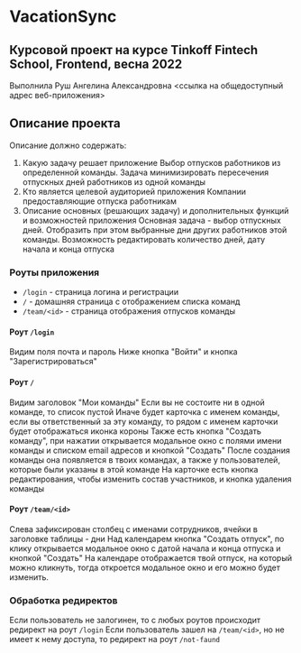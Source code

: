 # VacationSync

## Курсовой проект на курсе Tinkoff Fintech School, Frontend, весна 2022
Выполнила Руш Ангелина Александровна 
<ссылка на общедоступный адрес веб-приложения>

## Описание проекта
Описание должно содержать:
1. Какую задачу решает приложение
Выбор отпусков работников из определенной команды. Задача минимизировать пересечения отпускных дней работников из одной команды
2. Кто является целевой аудиторией приложения
Компании предоставляющие отпуска работникам
3. Описание основных (решающих задачу) и дополнительных функций и возможностей приложения
Основная задача - выбор отпускных дней. Отобразить при этом выбранные дни других работников этой команды. Возможность редактировать количество дней, дату начала и конца отпуска

### Роуты приложения
- `/login` - страница логина и регистрации
- `/` - домашняя страница с отображением списка команд
- `/team/<id>` -  страница отображения отпусков команды

#### Роут `/login`
Видим поля почта и пароль
Ниже кнопка "Войти" и кнопка "Зарегистрироваться"

#### Роут `/`
Видим заголовок "Мои команды" 
Если вы не состоите ни в одной команде, то список пустой
Иначе будет карточка с именем команды, если вы ответственный за эту команду, то рядом с именем карточки будет отображаться иконка короны
Также есть кнопка "Создать команду", при нажатии открывается модальное окно с полями имени команды и списком email адресов и кнопкой "Создать"
После создания команды она появляется в твоих командах, а также у пользователей, которые были указаны в этой команде
На карточке есть кнопка редактирования, чтобы изменить состав участников, и кнопка удаления команды

#### Роут `/team/<id>`
Слева зафиксирован столбец с именами сотрудников, ячейки в заголовке таблицы - дни
Над календарем кнопка "Создать отпуск", по клику открывается модальное окно с датой начала и конца отпуска и кнопкой "Создать"
На календаре отображается твой отпуск, на который можно кликнуть, тогда откроется модальное окно и его можно будет изменить.

### Обработка редиректов
Если пользователь не залогинен, то с любых роутов происходит редирект на роут `/login`
Если пользователь зашел на `/team/<id>`, но не имеет к нему доступа, то редирект на роут `/not-faund`